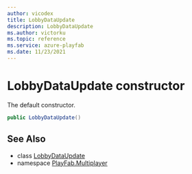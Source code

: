```yaml
---
author: vicodex
title: LobbyDataUpdate
description: LobbyDataUpdate
ms.author: victorku
ms.topic: reference
ms.service: azure-playfab
ms.date: 11/23/2021
---
```


# LobbyDataUpdate constructor

The default constructor.

```csharp
public LobbyDataUpdate()
```

## See Also

* class [LobbyDataUpdate](../LobbyDataUpdate.md)
* namespace [PlayFab.Multiplayer](../../PlayFabMultiplayerSDK.md)

